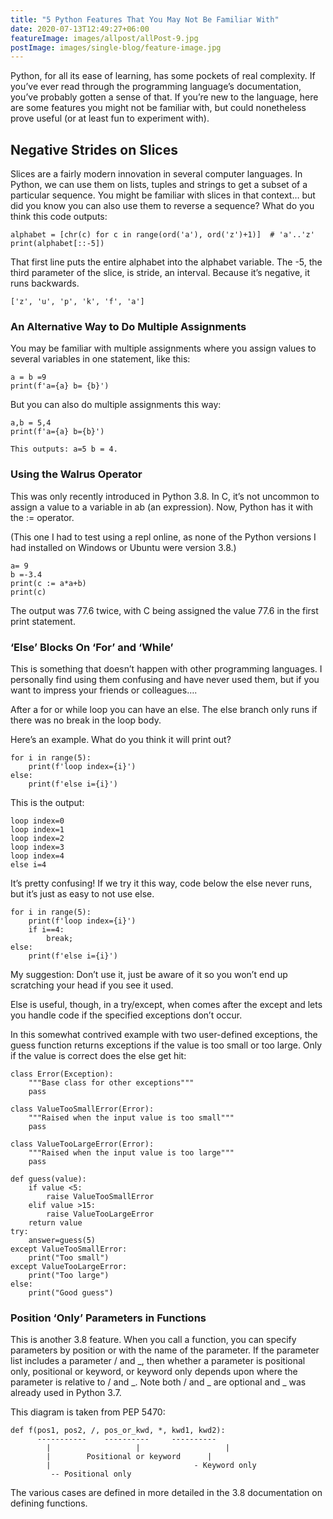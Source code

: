 ```yaml
---
title: "5 Python Features That You May Not Be Familiar With"
date: 2020-07-13T12:49:27+06:00
featureImage: images/allpost/allPost-9.jpg
postImage: images/single-blog/feature-image.jpg
---
```


Python, for all its ease of learning, has some pockets of real complexity. If you’ve ever read through the programming language’s documentation, you’ve probably gotten a sense of that. If you’re new to the language, here are some features you might not be familiar with, but could nonetheless prove useful (or at least fun to experiment with).
## Negative Strides on Slices

Slices are a fairly modern innovation in several computer languages. In Python, we can use them on lists, tuples and strings to get a subset of a particular sequence. You might be familiar with slices in that context… but did you know you can also use them to reverse a sequence? What do you think this code outputs:

```
alphabet = [chr(c) for c in range(ord('a'), ord('z')+1)]  # 'a'..'z'
print(alphabet[::-5])
```

That first line puts the entire alphabet into the alphabet variable. The -5, the third parameter of the slice, is stride, an interval. Because it’s negative, it runs backwards.

```
['z', 'u', 'p', 'k', 'f', 'a']
```

### An Alternative Way to Do Multiple Assignments

You may be familiar with multiple assignments where you assign values to several variables in one statement, like this:

```
a = b =9
print(f'a={a} b= {b}')
```

But you can also do multiple assignments this way:

```
a,b = 5,4
print(f'a={a} b={b}')

This outputs: a=5 b = 4.
```

### Using the Walrus Operator

This was only recently introduced in Python 3.8. In C, it’s not uncommon to assign a value to a variable in ab (an expression). Now, Python has it with the := operator.

(This one I had to test using a repl online, as none of the Python versions I had installed on Windows or Ubuntu were version 3.8.)

```
a= 9
b =-3.4
print(c := a*a+b)
print(c)
```

The output was 77.6 twice, with C being assigned the value 77.6 in the first print statement.
### ‘Else’ Blocks On ‘For’ and ‘While’

This is something that doesn’t happen with other programming languages. I personally find using them confusing and have never used them, but if you want to impress your friends or colleagues….

After a for or while loop you can have an else. The else branch only runs if there was no break in the loop body.

Here’s an example. What do you think it will print out?

```
for i in range(5):
    print(f'loop index={i}')
else:
    print(f'else i={i}')
```

This is the output:

```
loop index=0
loop index=1
loop index=2
loop index=3
loop index=4
else i=4
```

It’s pretty confusing! If we try it this way, code below the else never runs, but it’s just as easy to not use else.

```
for i in range(5):
    print(f'loop index={i}')
    if i==4:
        break;
else:
    print(f'else i={i}')
```

My suggestion: Don’t use it, just be aware of it so you won’t end up scratching your head if you see it used.

Else is useful, though, in a try/except, when comes after the except and lets you handle code if the specified exceptions don’t occur.

In this somewhat contrived example with two user-defined exceptions, the guess function returns exceptions if the value is too small or too large. Only if the value is correct does the else get hit:

```
class Error(Exception):
    """Base class for other exceptions"""
    pass

class ValueTooSmallError(Error):
    """Raised when the input value is too small"""
    pass

class ValueTooLargeError(Error):
    """Raised when the input value is too large"""
    pass

def guess(value):
    if value <5:
        raise ValueTooSmallError
    elif value >15:
        raise ValueTooLargeError
    return value
try:
    answer=guess(5)
except ValueTooSmallError:
    print("Too small")
except ValueTooLargeError:
    print("Too large")
else:
    print("Good guess")
```

### Position ‘Only’ Parameters in Functions

This is another 3.8 feature. When you call a function, you can specify parameters by position or with the name of the parameter. If the parameter list includes a parameter / and _, then whether a parameter is positional only, positional or keyword, or keyword only depends upon where the parameter is relative to / and _. Note both / and _ are optional and _ was already used in Python 3.7.

This diagram is taken from PEP 5470:

```
def f(pos1, pos2, /, pos_or_kwd, *, kwd1, kwd2):
      -----------    ----------     ----------
        |             		|                  	|
        |        Positional or keyword  	|
        |                                - Keyword only
         -- Positional only
```

The various cases are defined in more detailed in the 3.8 documentation on defining functions.
